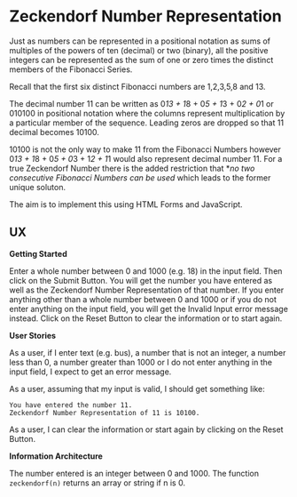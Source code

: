 # Zeckendorf Number Representation

Just as numbers can be represented in a positional notation as sums of multiples of the powers of ten (decimal) or two (binary), all the positive integers can be represented as the sum of one or zero times the distinct members of the Fibonacci Series.

Recall that the first six distinct Fibonacci numbers are 1,2,3,5,8 and 13.

The decimal number 11 can be written as 0*13 + 1*8 + 0*5 + 1*3 + 0*2 + 0*1 or 010100 in positional notation where the columns represent multiplication by a particular member of the sequence.  Leading zeros are dropped so that 11 decimal becomes 10100.

10100 is not the only way to make 11 from the Fibonacci Numbers however 0*13 + 1*8 + 0*5 + 0*3 + 1*2 + 1*1 would also represent decimal number 11.  For a true Zeckendorf Number there is the added restriction that **no two consecutive Fibonacci Numbers can be used* which leads to the former unique soluton.

The aim is to implement this using HTML Forms and JavaScript.

## UX

**Getting Started**

Enter a whole number between 0 and 1000 (e.g. 18) in the input field.  Then click on the Submit Button.  You will get the number you have entered as well as the Zeckendorf Number Representation of that number.  If you enter anything other than a whole number between 0 and 1000 or if you do not enter anything on the input field, you will get the Invalid Input error message instead.  Click on the Reset Button to clear the information or to start again.

**User Stories**

As a user, if I enter text (e.g. bus), a number that is not an integer, a number less than 0, a number greater than 1000 or I do not enter anything in the input field, I expect to get an error message.

As a user, assuming that my input is valid, I should get something like:

    You have entered the number 11.
    Zeckendorf Number Representation of 11 is 10100.

As a user, I can clear the information or start again by clicking on the Reset Button.

**Information Architecture**

The number entered is an integer between 0 and 1000.  The function `zeckendorf(n)` returns an array or string if n is 0.